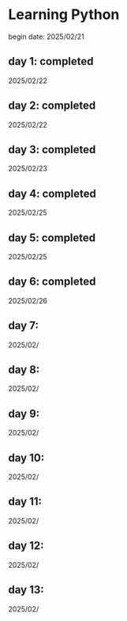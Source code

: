 # Learning Python
begin date: 2025/02/21
## day 1: completed
2025/02/22
## day 2: completed
2025/02/22
## day 3: completed
2025/02/23
## day 4: completed
2025/02/25
## day 5: completed
2025/02/25
## day 6: completed
2025/02/26
## day 7: 
2025/02/
## day 8: 
2025/02/
## day 9: 
2025/02/
## day 10: 
2025/02/
## day 11: 
2025/02/
## day 12: 
2025/02/
## day 13: 
2025/02/
